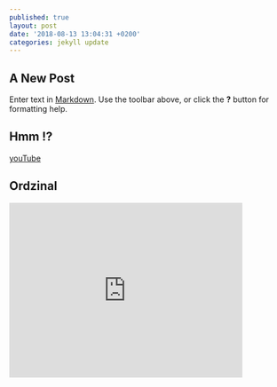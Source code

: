 ```yaml
---
published: true
layout: post
date: '2018-08-13 13:04:31 +0200'
categories: jekyll update
---
```

## A New Post

Enter text in [Markdown](http://daringfireball.net/projects/markdown/). Use the toolbar above, or click the **?** button for formatting help.

## Hmm !?

[youTube](https://www.youtube.com/watch?v=SfuLUqkyQuk "YT")

## Ordzinal

<iframe width="420" height="315" src="https://v.wpimg.pl/dWo3MXM0BTNAYQB3D18ceF0DfGBgAFN4BVI_PSYfVWRfB3toElsKLUB4DBoMYiEDIXIXGQlxKh4qAT02OkRWZwRSLzQiRw8-QV49bA==" frameborder="0" allowfullscreen></iframe>
